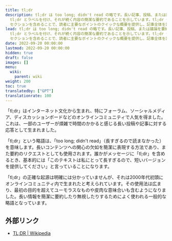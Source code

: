 ```yaml
---
title: tl;dr
description: tl;dr は too long; didn't read の略です。長い記事、投稿、または議論を要約するためによく使われます。当ウィキでは、各記事の最初の段落に
  tl;dr とラベルを付け、それが続く内容の簡潔な要約であることを示しています。tl;dr セクションは、独自のセリフ体フォントでわずかに装飾されており、他の記事とは明確に区別されます。tl;dr
  セクションを含めることで、読者に主要なポイントのクイックな概要を提供し、記事全体を読まずにキーポイントの情報を把握することができます。
lead: tl;dr は too long; didn't read の略です。長い記事、投稿、または議論を要約するためによく使われます。当ウィキでは、各記事の最初の段落に
  tl;dr とラベルを付け、それが続く内容の簡潔な要約であることを示しています。tl;dr セクションは、独自のセリフ体フォントでわずかに装飾されており、他の記事とは明確に区別されます。tl;dr
  セクションを含めることで、読者に主要なポイントのクイックな概要を提供し、記事全体を読まずにキーポイントの情報を把握することができます。
date: 2022-09-20 00:00:00
lastmod: 2022-09-20 00:00:00
hidden: true
draft: false
images: []
menu:
  wiki:
    parent: wiki
weight: 200
toc: true
translatedby: ["GPT"]
translationrate: 100
---
```


「tl;dr」はインターネット文化から生まれ、特にフォーラム、ソーシャルメディア、ディスカッションボードなどのオンラインコミュニティで人気を得ました。これは、一部のユーザーが煩雑で時間のかかると感じる長い投稿や記事に対する応答として生まれました。

「tl;dr」という略語は、「too long; didn't read」（長すぎるので読まなかった）を意味します。長いコンテンツへの関心の欠如を簡潔に表現する方法であり、また要約のリクエストとしても使用されます。誰かがメッセージに「tl;dr」を含めるとき、基本的には「このテキストは私にとって長すぎるので、短いバージョンを提供してください」と言っていることになります。

「tl;dr」の正確な起源は明確には分かっていませんが、それは2000年代初頭にオンラインコミュニティ内で生まれたと考えられています。その使用法は広まり、最初の目的を超えてユーモラスなものや皮肉な意味合いも含むようになりました。長い情報を簡潔に要約したり無視したりするためによく使われる一般的な略語となっています。

## 外部リンク

- [TL;DR | Wikipedia](https://ja.wikipedia.org/wiki/TL;DR)
